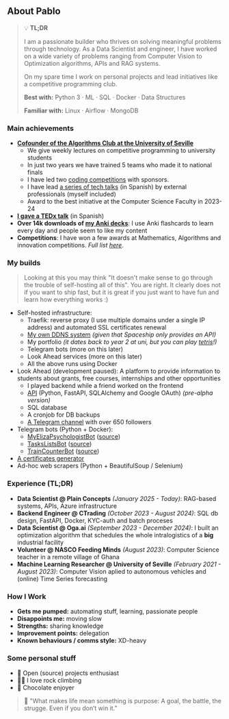 

## About Pablo

> 💡 **TL;DR**
>
> I am a passionate builder who thrives on solving meaningful problems through technology. As a Data Scientist and engineer, I have worked on a wide variety of problems ranging from Computer Vision to Optimization algorithms, APIs and RAG systems.
>
> On my spare time I work on personal projects and lead initiatives like a competitive programming club.
>
> **Best with:** Python 3 · ML · SQL · Docker · Data Structures
>
> **Familiar with:** Linux · Airflow · MongoDB


### Main achievements
 
  - [**Cofounder of the Algorithms Club at the University of Seville**](https://clubalgoritmiaus.es/)
      - We give weekly lectures on competitive programming to university students
      - In just two years we have trained 5 teams who made it to national finals
      -	I have led two [coding competitions](https://clubalgoritmiaus.es/news/2025-02-09-complicaus-3/) with sponsors.
      - I have lead [a series of tech talks](https://www.youtube.com/playlist?list=PLTaBKr0iDj5GvXLxawYYYmS-Y-2MgrJkK) (in Spanish) by external professionals (myself included)
      - Award to the best initiative at the Computer Science Faculty in 2023-24
  - [**I gave a TEDx talk**](https://www.youtube.com/watch?v=7v8GJ3pcFbg) (in Spanish) 
  - **Over 14k downloads of [my Anki decks](https://ankiweb.net/shared/by-author/178243733)**: I use Anki flashcards to learn every day and people seem to like my content
  - **Competitions**: I have won a few awards at Mathematics, Algorithms and innovation competitions. _Full list [here](https://pablodavila.eu/awards.html)_.


### My builds

> Looking at this you may think "It doesn't make sense to go through the trouble of self-hosting all of this".
> You are right. It clearly does not if you want to ship fast, but it is great if you just want to have fun and learn how everything works :)

  - Self-hosted infrastructure:
      - Traefik: reverse proxy (I use multiple domains under a single IP address) and automated SSL certificates renewal
      - [My own DDNS system](https://github.com/Pablo-Davila/spaceship-ddns) _(given that Spaceship only provides an API)_
      - My portfolio _(it dates back to year 2 at uni, but you can play [tetris](https://pablodavila.eu/games/tetris/)!)_
      - Telegram bots (more on this later)
      - Look Ahead services (more on this later)
      - All the above runs using Docker
  - Look Ahead (development paused): A platform to provide information to students about grants, free courses, internships and other opportunities
      - I played backend while a friend worked on the frontend
      - [API](https://api.pablodavila.eu/docs) (Python, FastAPI, SQLAlchemy and Google OAuth) _(pre-alpha version)_
      - SQL database
      - A cronjob for DB backups
      - [A Telegram channel](https://t.me/lookahead_oportunidades) with over 650 followers
  - Telegram bots (Python + Docker):
      - [MyElizaPsychologistBot](https://t.me/MyElizaPsychologistBot) ([source](https://github.com/Pablo-Davila/MyElizaPsychologistBot))
      - [TasksListsBot](https://t.me/TasksListsBot) ([source](https://github.com/Pablo-Davila/TasksListsBot))
      - [TrainCounterBot](https://t.me/TrainCounterBot) ([source](https://github.com/Pablo-Davila/TrainCounterBot))
  - [A certificates generator](https://pablodavila.eu/project.html?name=certificatesGenerator)
  - Ad-hoc web scrapers (Python + BeautifulSoup / Selenium)


### Experience (TL;DR)

  - **Data Scientist @ Plain Concepts** _(January 2025 - Today)_: RAG-based systems, APIs, Azure infrastructure
  - **Backend Engineer @ CTrading** _(October 2023 - August 2024)_: SQL db design, FastAPI, Docker, KYC-auth and batch proceses
  - **Data Scientist @ Oga.ai** _(September 2023 - December 2024)_: I built an optimization algorithm that schedules the whole intralogistics of a **big** industrial facility
  - **Volunteer @ NASCO Feeding Minds** _(August 2023)_: Computer Science teacher in a remote village of Ghana
  - **Machine Learning Researcher @ University of Seville** _(February 2021 - August 2023)_: Computer Vision aplied to autonomous vehicles and (online) Time Series forecasting


### How I Work

  - **Gets me pumped:** automating stuff, learning, passionate people
  - **Disappoints me:** moving slow
  - **Strengths:** sharing knowledge
  - **Improvement points:** delegation
  - **Known behaviours / comms style:** XD-heavy


### Some personal stuff

  - 🐧 Open (source) projects enthusiast
  - 🧗‍♂️ I love rock climbing
  - 🍫 Chocolate enjoyer

> 🎯 "What makes life mean something is purpose: A goal, the battle, the strugge. Even if you don’t win it."
